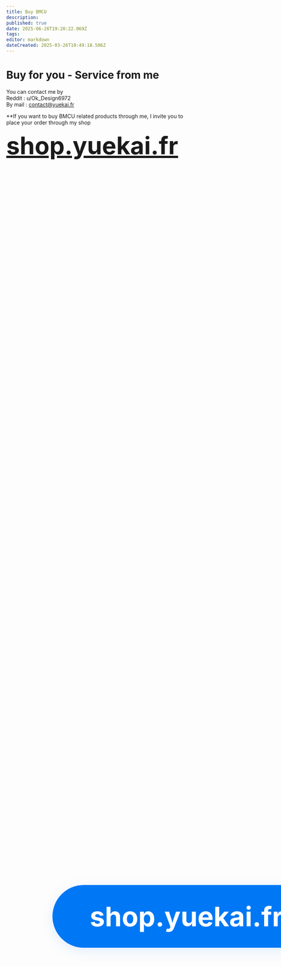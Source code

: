 ```yaml
---
title: Buy BMCU
description: 
published: true
date: 2025-06-26T19:20:22.069Z
tags: 
editor: markdown
dateCreated: 2025-03-26T10:49:18.506Z
---
```


# Buy for you - Service from me

You can contact me by  
Reddit : u/Ok\_Design6972  
By mail : [contact@yuekai.fr](mailto:contact@yuekai.fr)


**If you want to buy BMCU related products through me, I invite you to place your order through my shop 


<a href="http://shop.yuekai.fr" style="font-size: 64px; font-weight: bold;">shop.yuekai.fr</a>

<div style="width:100vw;height:100vh;display:flex;align-items:center;justify-content:center;">
  <a href="http://shop.yuekai.fr"
     style="
       display: inline-block;
       padding: 40px 100px;
       font-size: 72px;
       font-weight: bold;
       color: #fff;
       background: #0078f5;
       border-radius: 100px;
       text-decoration: none;
       box-shadow: 0 8px 32px rgba(0,120,245,0.12);
       transition: background 0.2s, box-shadow 0.2s;
       text-align: center;
     "
     onmouseover="this.style.background='#005bbd';this.style.boxShadow='0 16px 48px rgba(0,91,189,0.22)'"
     onmouseout="this.style.background='#0078f5';this.style.boxShadow='0 8px 32px rgba(0,120,245,0.12)'"
  >
    shop.yuekai.fr
  </a>
</div>



Sorry at the moment I can only ship to the EU and only customers in the EU can checkout.

**If you prefer to communicate with me in real time, feel free to contact me using reddit**
    

## Disclaimer

This disclaimer applies to BMCU related assembly and auxiliary services provided by me.

This sale is primarily intended to cover the costs of motherboard procurement, parts matching, assembly, testing, shipping and customs clearance, and is not a commercial mass production or volume profit sale.

The fee paid by the purchaser only covers the cost of the above services and I do not provide additional commercial support or warranty.

The BMCU is not an official AMS Lite product and is used at the purchaser's own risk.  
As the BMCU is a DIY device, there may be compatibility issues, firmware update limitations, or hardware maintenance requirements during the actual use of the BMCU, and the purchaser needs to have the appropriate technical skills.

The purchaser may not use the BMCU for commercial purposes, and all use is subject to the GPL2.0 open source licence.

For stability, functionality and official support, we recommend purchasing an official AMS Lite device for a more stable experience.





## After-sales, warranty

**Although I cannot provide after-sales service, I can guarantee that the product will be tested by me to work properly before it is shipped to you.**

-   Warranty is not included. My service is limited to assisting you with placing the order on the platform, arranging logistique to your address, and sharing all the relevant information I can provide.
    
-   I do not guarantee the quality of the product itself, such as the PCB, accessories, or other components.
    
-   I can't guarantee that Bambulab will block this BMCU one day.
  

